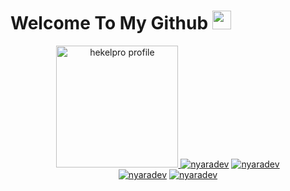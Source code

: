 # Welcome To My Github <img src="https://raw.githubusercontent.com/iampavangandhi/iampavangandhi/master/gifs/Hi.gif" width="30px">
<p align="center"><a href="https://github.com/nyaradev"><img src="https://i.ibb.co/tb5qqfF/FB-IMG-16131284832799765.jpg" height='195' alt="hekelpro profile">
<a href="https://github.com/nyaradev"><img title="nyaradev" src="https://github-readme-stats.vercel.app/api?username=nyaradev&show_icons=true&include_all_commits=true&theme=radical&cache_seconds=3200"></a>
<a href="https://github.com/nyaradev"><img title="nyaradev" src="https://github-readme-stats.vercel.app/api/top-langs/?username=nyaradev&layout=compact&theme=nightowl"></a><br>
<a href="https://github.com/nyaradev"><img title="nyaradev" src="https://komarev.com/ghpvc/?username=nyaradev&label=Views&color=blue&style=plastic"></a>
<a href="https://github.com/nyaradev"><img title="nyaradev" src="https://img.shields.io/github/followers/nyaradev?label=follow&style=social"></a>
</p><br>

